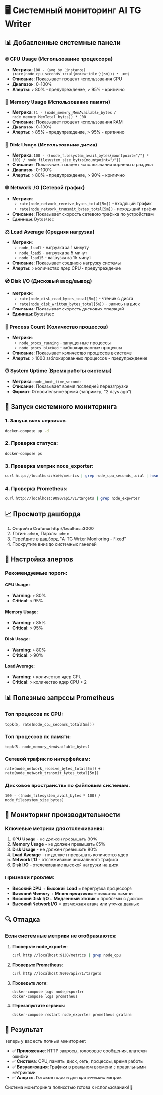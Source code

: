 # 🖥️ Системный мониторинг AI TG Writer

## 📊 Добавленные системные панели

### 🔥 CPU Usage (Использование процессора)
- **Метрика**: `100 - (avg by (instance) (rate(node_cpu_seconds_total{mode="idle"}[5m])) * 100)`
- **Описание**: Показывает процент использования CPU
- **Диапазон**: 0-100%
- **Алерты**: > 80% - предупреждение, > 95% - критично

### 🧠 Memory Usage (Использование памяти)
- **Метрика**: `(1 - (node_memory_MemAvailable_bytes / node_memory_MemTotal_bytes)) * 100`
- **Описание**: Показывает процент использования RAM
- **Диапазон**: 0-100%
- **Алерты**: > 85% - предупреждение, > 95% - критично

### 💾 Disk Usage (Использование диска)
- **Метрика**: `100 - ((node_filesystem_avail_bytes{mountpoint="/"} * 100) / node_filesystem_size_bytes{mountpoint="/"})`
- **Описание**: Показывает процент использования корневого раздела
- **Диапазон**: 0-100%
- **Алерты**: > 80% - предупреждение, > 90% - критично

### 🌐 Network I/O (Сетевой трафик)
- **Метрики**: 
  - `rate(node_network_receive_bytes_total[5m])` - входящий трафик
  - `rate(node_network_transmit_bytes_total[5m])` - исходящий трафик
- **Описание**: Показывает скорость сетевого трафика по устройствам
- **Единицы**: Bytes/sec

### ⚖️ Load Average (Средняя нагрузка)
- **Метрики**:
  - `node_load1` - нагрузка за 1 минуту
  - `node_load5` - нагрузка за 5 минут
  - `node_load15` - нагрузка за 15 минут
- **Описание**: Показывает среднюю нагрузку системы
- **Алерты**: > количество ядер CPU - предупреждение

### 💿 Disk I/O (Дисковый ввод/вывод)
- **Метрики**:
  - `rate(node_disk_read_bytes_total[5m])` - чтение с диска
  - `rate(node_disk_written_bytes_total[5m])` - запись на диск
- **Описание**: Показывает скорость дисковых операций
- **Единицы**: Bytes/sec

### 🔄 Process Count (Количество процессов)
- **Метрики**:
  - `node_procs_running` - запущенные процессы
  - `node_procs_blocked` - заблокированные процессы
- **Описание**: Показывает количество процессов в системе
- **Алерты**: > 1000 заблокированных процессов - предупреждение

### ⏰ System Uptime (Время работы системы)
- **Метрика**: `node_boot_time_seconds`
- **Описание**: Показывает время последней перезагрузки
- **Формат**: Относительное время (например, "2 days ago")

## 🚀 Запуск системного мониторинга

### 1. Запуск всех сервисов:
```bash
docker-compose up -d
```

### 2. Проверка статуса:
```bash
docker-compose ps
```

### 3. Проверка метрик node_exporter:
```bash
curl http://localhost:9100/metrics | grep node_cpu_seconds_total | head -3
```

### 4. Проверка Prometheus:
```bash
curl http://localhost:9090/api/v1/targets | grep node_exporter
```

## 📈 Просмотр дашборда

1. Откройте Grafana: http://localhost:3000
2. Логин: `admin`, Пароль: `admin`
3. Перейдите в дашборд "AI TG Writer Monitoring - Fixed"
4. Прокрутите вниз до системных панелей

## 🔧 Настройка алертов

### Рекомендуемые пороги:

#### CPU Usage:
- **Warning**: > 80%
- **Critical**: > 95%

#### Memory Usage:
- **Warning**: > 85%
- **Critical**: > 95%

#### Disk Usage:
- **Warning**: > 80%
- **Critical**: > 90%

#### Load Average:
- **Warning**: > количество ядер CPU
- **Critical**: > количество ядер CPU * 2

## 📊 Полезные запросы Prometheus

### Топ процессов по CPU:
```promql
topk(5, rate(node_cpu_seconds_total[5m]))
```

### Топ процессов по памяти:
```promql
topk(5, node_memory_MemAvailable_bytes)
```

### Сетевой трафик по интерфейсам:
```promql
rate(node_network_receive_bytes_total[5m]) + rate(node_network_transmit_bytes_total[5m])
```

### Дисковое пространство по файловым системам:
```promql
100 - ((node_filesystem_avail_bytes * 100) / node_filesystem_size_bytes)
```

## 🎯 Мониторинг производительности

### Ключевые метрики для отслеживания:
1. **CPU Usage** - не должен превышать 80%
2. **Memory Usage** - не должен превышать 85%
3. **Disk Usage** - не должен превышать 80%
4. **Load Average** - не должен превышать количество ядер
5. **Network I/O** - отслеживание аномального трафика
6. **Disk I/O** - отслеживание высокой нагрузки на диск

### Признаки проблем:
- **Высокий CPU** + **Высокий Load** = перегрузка процессора
- **Высокий Memory** + **Много процессов** = нехватка памяти
- **Высокий Disk I/O** + **Медленный отклик** = проблемы с диском
- **Высокий Network I/O** = возможная атака или утечка данных

## 🔍 Отладка

### Если системные метрики не отображаются:

1. **Проверьте node_exporter**:
   ```bash
   curl http://localhost:9100/metrics | grep node_cpu
   ```

2. **Проверьте Prometheus**:
   ```bash
   curl http://localhost:9090/api/v1/targets
   ```

3. **Проверьте логи**:
   ```bash
   docker-compose logs node_exporter
   docker-compose logs prometheus
   ```

4. **Перезапустите сервисы**:
   ```bash
   docker-compose restart node_exporter prometheus grafana
   ```

## 🎉 Результат

Теперь у вас есть полный мониторинг:
- ✅ **Приложение**: HTTP запросы, голосовые сообщения, платежи, ошибки
- ✅ **Система**: CPU, память, диск, сеть, процессы, время работы
- ✅ **Визуализация**: Графики в реальном времени с правильными метриками
- ✅ **Алерты**: Готовые пороги для критических метрик

Система мониторинга полностью готова к использованию! 🚀

